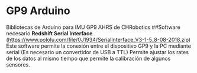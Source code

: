 # GP9 Arduino
Bibliotecas de Arduino para IMU GP9 AHRS de CHRobotics
##Software necesario 
**Redshift Serial Interface** (https://www.pololu.com/file/0J1934/SerialInterface_V3-1-5_8-08-2018.zip)
Este software permite la conexión entre el dispositivo GP9 y la PC mediante serial (Es necesario un convertidor de USB a TTL) 
Permite ajustar los rates de los datos al mismo tiempo que permite la calibración de algunos sensores.
